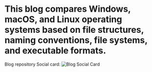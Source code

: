 # This blog compares Windows, macOS, and Linux operating systems based on file structures, naming conventions, file systems, and executable formats.

 Blog repository Social card: 
![Blog Social Card](https://socialify.git.ci/vpilane/Task3.4/image?language=1&owner=1&name=1&stargazers=1&theme=Light)

